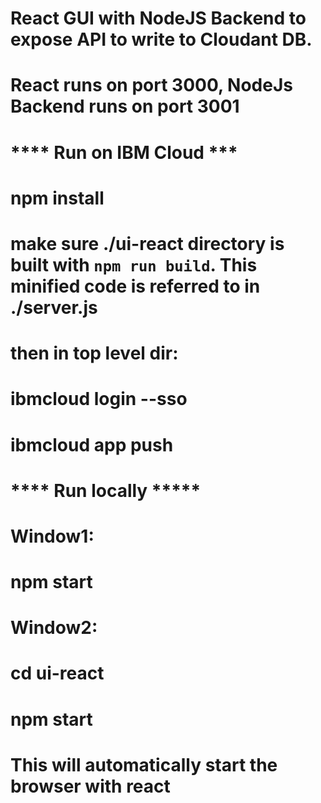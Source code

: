 # React GUI with NodeJS Backend to expose API to write to Cloudant DB.
# React runs on port 3000, NodeJs Backend runs on port 3001

# **** Run on IBM Cloud ***
# npm install
# make sure ./ui-react directory is built with `npm run build`. This minified code is referred to in ./server.js
# then in top level dir:
# ibmcloud login --sso
# ibmcloud app push

# **** Run locally *****
#  Window1:
# npm start   

# Window2:
# cd ui-react  
# npm start
# This will automatically start the browser with react
